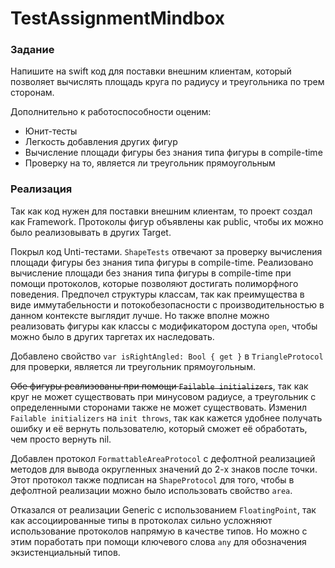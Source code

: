 # TestAssignmentMindbox

### Задание

Напишите на swift код для поставки внешним клиентам, который позволяет вычислять площадь круга по радиусу и треугольника по трем сторонам. 

Дополнительно к работоспособности оценим:
- Юнит-тесты
- Легкость добавления других фигур
- Вычисление площади фигуры без знания типа фигуры в compile-time
- Проверку на то, является ли треугольник прямоугольным

### Реализация

Так как код нужен для поставки внешним клиентам, то проект создал как Framework. Протоколы фигур объявлены как public, чтобы их можно было реализовывать в других Target. 

Покрыл код Unti-тестами. `ShapeTests` отвечают за проверку вычисления площади фигуры без знания типа фигуры в compile-time. Реализовано вычисление площади без знания типа фигуры в compile-time при помощи протоколов, которые позволяют достигать полиморфного поведения. Предпочел структуры классам, так как преимущества в виде иммутабельности и потокобезопасности с производительностью в данном контексте выглядит лучше. Но также вполне можно реализовать фигуры как классы с модификатором доступа `open`, чтобы можно было в других таргетах их наследовать.

Добавлено свойство `var isRightAngled: Bool { get }` в `TriangleProtocol` для проверки, является ли треугольник прямоугольным.

~~Обе фигуры реализованы при помощи `Failable initializers`~~, так как круг не может существовать при минусовом радиусе, а треугольник с определенными сторонами также не может существовать.
Изменил `Failable initializers` на `init throws`, так как кажется удобнее получать ошибку и её вернуть пользователю, который сможет её обработать, чем просто вернуть nil.

Добавлен протокол `FormattableAreaProtocol` с дефолтной реализацией методов для вывода округленных значений до 2-х знаков после точки. Этот протокол также подписан на `ShapeProtocol` для того, чтобы в дефолтной реализации можно было использовать свойство `area`. 

Отказался от реализации Generic с использованием `FloatingPoint`, так как ассоциированные типы в протоколах сильно усложняют использование протоколов напрямую в качестве типов. Но можно с этим поработать при помощи ключевого слова `any` для обозначения экзистенциальный типов.

